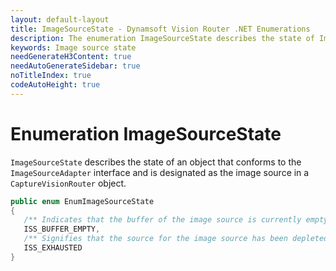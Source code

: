 ```yaml
---
layout: default-layout
title: ImageSourceState - Dynamsoft Vision Router .NET Enumerations
description: The enumeration ImageSourceState describes the state of ImageSourceAdapter for .NET Edition.
keywords: Image source state
needGenerateH3Content: true
needAutoGenerateSidebar: true
noTitleIndex: true
codeAutoHeight: true
---
```


# Enumeration ImageSourceState

`ImageSourceState` describes the state of an object that conforms to the `ImageSourceAdapter` interface and is designated as the image source in a `CaptureVisionRouter` object.

```csharp
public enum EnumImageSourceState
{
   /** Indicates that the buffer of the image source is currently empty. */
   ISS_BUFFER_EMPTY,
   /** Signifies that the source for the image source has been depleted. */
   ISS_EXHAUSTED
}
```